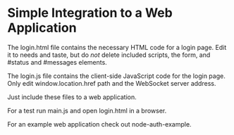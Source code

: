 # Simple Integration to a Web Application

The login.html file contains the necessary HTML code for a login page.
Edit it to needs and taste, but do *not* delete included scripts, the form,
and #status and #messages elements.

The login.js file contains the client-side JavaScript code for the login page.
Only edit window.location.href path and the WebSocket server address.

Just include these files to a web application.

For a test run main.js and open login.html in a browser.

For an example web application check out node-auth-example.
